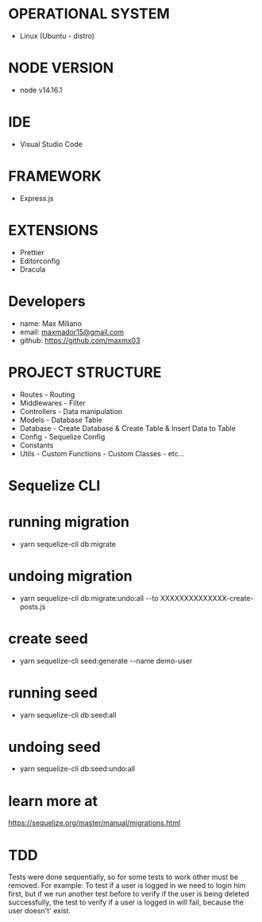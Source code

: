 # OPERATIONAL SYSTEM
- Linux (Ubuntu - distro)

# NODE VERSION
- node v14.16.1

# IDE
- Visual Studio Code

# FRAMEWORK 
- Express.js

# EXTENSIONS
- Prettier
- Editorconfig
- Dracula

# Developers
- name: Max Miliano
- email: maxmador15@gmail.com
- github: https://github.com/maxmx03

# PROJECT STRUCTURE
- Routes - Routing
- Middlewares - Filter
- Controllers - Data manipulation
- Models - Database Table
- Database - Create Database & Create Table & Insert Data to Table
- Config - Sequelize Config
- Constants
- Utils - Custom Functions - Custom Classes - etc...

# Sequelize CLI
 
# running migration
- yarn sequelize-cli db:migrate

# undoing migration
- yarn sequelize-cli db:migrate:undo:all --to XXXXXXXXXXXXXX-create-posts.js

# create seed
- yarn sequelize-cli seed:generate --name demo-user

# running seed
- yarn sequelize-cli db:seed:all

# undoing seed
- yarn sequelize-cli db:seed:undo:all

# learn more at
https://sequelize.org/master/manual/migrations.html

# TDD
Tests were done sequentially, so for some tests to work other must be removed.
For example: To test if a user is logged in we need to login him first, but if we run another test before to verify if the user is being deleted successfully, the test to verify if a user is logged in will fail, because the user doesn't' exist.
